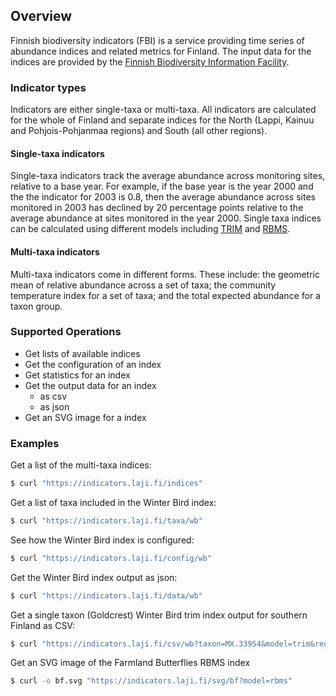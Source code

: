 ## Overview

Finnish biodiversity indicators (FBI) is a service providing time series of
abundance indices and related metrics for Finland. The input data for the
indices are provided by the
[Finnish Biodiversity Information Facility](https://laji.fi "FinBIF").

### Indicator types

Indicators are either single-taxa or multi-taxa. All indicators are calculated
for the whole of Finland and separate indices for the North (Lappi, Kainuu and
Pohjois-Pohjanmaa regions) and South (all other regions).

#### Single-taxa indicators

Single-taxa indicators track the average abundance across monitoring sites,
relative to a base year. For example, if the base year is the year 2000 and the
the indicator for 2003 is 0.8, then the average abundance across sites monitored
in 2003 has declined by 20 percentage points relative to the average abundance
at sites monitored in the year 2000. Single taxa indices can be calculated using
different models including [TRIM](https://github.com/SNStatComp/rtrim/) and
[RBMS](https://retoschmucki.github.io/rbms/).

#### Multi-taxa indicators

Multi-taxa indicators come in different forms. These include: the geometric mean
of relative abundance across a set of taxa; the community temperature index for
a set of taxa; and the total expected abundance for a taxon group.

### Supported Operations

* Get lists of available indices
* Get the configuration of an index
* Get statistics for an index
* Get the output data for an index
  * as csv
  * as json
* Get an SVG image for a index

### **Examples**

Get a list of the multi-taxa indices:

```bash
$ curl "https://indicators.laji.fi/indices"
```

Get a list of taxa included in the Winter Bird index:

```bash
$ curl "https://indicators.laji.fi/taxa/wb"
```

See how the Winter Bird index is configured:

```bash
$ curl "https://indicators.laji.fi/config/wb"
```

Get the Winter Bird index output as json:

```bash
$ curl "https://indicators.laji.fi/data/wb"
```

Get a single taxon (Goldcrest) Winter Bird trim index output for
southern Finland as CSV:

```bash
$ curl "https://indicators.laji.fi/csv/wb?taxon=MX.33954&model=trim&region=south"
```

Get an SVG image of the Farmland Butterflies RBMS index

```bash
$ curl -o bf.svg "https://indicators.laji.fi/svg/bf?model=rbms"
```
